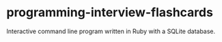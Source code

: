 # programming-interview-flashcards
Interactive command line program written in Ruby with a SQLite database.
